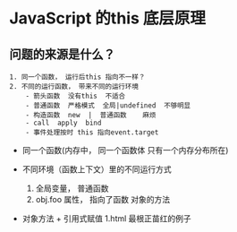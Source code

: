 # JavaScript 的this 底层原理

## 问题的来源是什么？
    1. 同一个函数， 运行后this 指向不一样？
    2. 不同的运行函数， 带来不同的运行环境  
        - 箭头函数  没有this  不适合
        - 普通函数  严格模式  全局|undefined  不够明显
        - 构造函数  new  |  普通函数    麻烦
        - call  apply  bind
        - 事件处理按时 this 指向event.target
        

- 同一个函数(内存中， 同一个函数体 只有一个内存分布所在)
- 不同环境（函数上下文）里的不同运行方式
    1. 全局变量， 普通函数
    2. obj.foo 属性， 指向了函数  对象的方法

- 对象方法 + 引用式赋值 1.html 最根正苗红的例子
